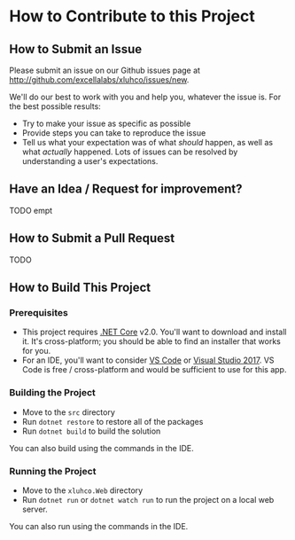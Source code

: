 # How to Contribute to this Project

## How to Submit an Issue

Please submit an issue on our Github issues page at <http://github.com/excellalabs/xluhco/issues/new>.

We'll do our best to work with you and help you, whatever the issue is. For the best possible results:

* Try to make your issue as specific as possible
* Provide steps you can take to reproduce the issue
* Tell us what your expectation was of what *should* happen, as well as what *actually* happened. Lots of issues can be resolved by understanding a user's expectations.

## Have an Idea / Request for improvement?

TODO
empt
## How to Submit a Pull Request

TODO

## How to Build This Project

### Prerequisites

* This project requires [.NET Core](https://www.microsoft.com/net/download/core) v2.0. You'll want to download and install it. It's cross-platform; you should be able to find an installer that works for you.
* For an IDE, you'll want to consider [VS Code](https://code.visualstudio.com) or [Visual Studio 2017](https://www.visualstudio.com/). VS Code is free / cross-platform and would be sufficient to use for this app.

### Building the Project

* Move to the `src` directory
* Run `dotnet restore` to restore all of the packages
* Run `dotnet build` to build the solution

You can also build using the commands in the IDE.

### Running the Project

* Move to the `xluhco.Web` directory
* Run `dotnet run` or `dotnet watch run` to run the project on a local web server.

You can also run using the commands in the IDE.
